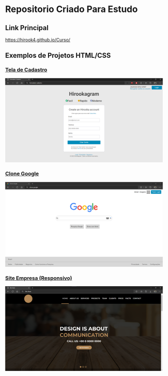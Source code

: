 # Repositorio Criado Para Estudo

## Link Principal

https://hirook4.github.io/Curso/

## Exemplos de Projetos HTML/CSS

### [Tela de Cadastro](https://hirook4.github.io/Curso/html%20e%20css/formulario/index.html)

![](Print00.png)

### [Clone Google](https://hirook4.github.io/Curso/html%20e%20css/clone-google/index.html)

![](Print01.png)

### [Site Empresa (Responsivo)](https://hirook4.github.io/Curso/html%20e%20css/projeto-site/index.html)

![](Print02.png)

